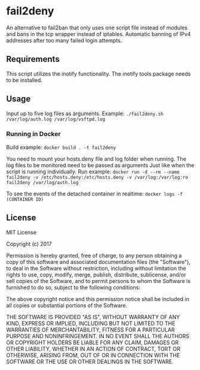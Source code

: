 # fail2deny
An alternative to fail2ban that only uses one script file instead of modules and bans in the tcp wrapper instead of iptables.
Automatic banning of IPv4 addresses after too many failed login attempts.

## Requirements
This script utilizes the inotify functionality. The inotify tools package needs to be installed.

## Usage
Input up to five log files as arguments.
Example:
```./fail2deny.sh /var/log/auth.log /var/log/vsftpd.log```

### Running in Docker
Build example:
```docker build . -t fail2deny```

You need to mount your hosts.deny file and log folder when running. The log files to be monitored need to be passed as arguments Just like when the script is running individually.
Run example:
```docker run -d --rm --name fail2deny -v /etc/hosts.deny:/etc/hosts.deny -v /var/log:/var/log:ro fail2deny /var/log/auth.log``` 

To see the events of the detached container in realtime:
```docker logs -f (CONTAINER ID)```

## License

MIT License

Copyright (c) 2017

Permission is hereby granted, free of charge, to any person obtaining a copy
of this software and associated documentation files (the "Software"), to deal
in the Software without restriction, including without limitation the rights
to use, copy, modify, merge, publish, distribute, sublicense, and/or sell
copies of the Software, and to permit persons to whom the Software is
furnished to do so, subject to the following conditions:

The above copyright notice and this permission notice shall be included in all
copies or substantial portions of the Software.

THE SOFTWARE IS PROVIDED "AS IS", WITHOUT WARRANTY OF ANY KIND, EXPRESS OR
IMPLIED, INCLUDING BUT NOT LIMITED TO THE WARRANTIES OF MERCHANTABILITY,
FITNESS FOR A PARTICULAR PURPOSE AND NONINFRINGEMENT. IN NO EVENT SHALL THE
AUTHORS OR COPYRIGHT HOLDERS BE LIABLE FOR ANY CLAIM, DAMAGES OR OTHER
LIABILITY, WHETHER IN AN ACTION OF CONTRACT, TORT OR OTHERWISE, ARISING FROM,
OUT OF OR IN CONNECTION WITH THE SOFTWARE OR THE USE OR OTHER DEALINGS IN THE
SOFTWARE.
